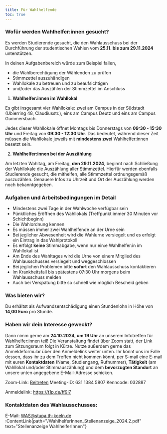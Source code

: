 ```yaml
---
title: Für Wahlhelfende
toc: true
---
```


### Wofür werden Wahlhelfer:innen gesucht?

Es werden Studierende gesucht, die den Wahlausschuss bei der Durchführung der studentischen Wahlen vom **25.11. bis zum 29.11.2024** unterstützen.

In deinen Aufgabenbereich würde zum Beispiel fallen,

- die Wahlberechtigung der Wählenden zu prüfen
- Stimmzettel auszuhändigen
- Wahllokale zu betreuen und zu beaufsichtigen
- und/oder das Auszählen der Stimmzettel im Anschluss

1. **Wahlhelfer:innen im Wahllokal**

Es gibt insgesamt vier Wahllokale: zwei am Campus in der Südstadt (Ubierring 48, Claudiusstr.), eins am Campus Deutz und eins am Campus Gummersbach.

Jedes dieser Wahllokale öffnet Montags bis Donnerstags von **09:30 - 15:30 Uhr** und Freitag von **09:30 - 12:30 Uhr**. Das bedeutet, während dieser Zeit müssen die Wahllokale jeweils mit **mindestens zwei** Wahlhelfer:innen besetzt sein.

2. **Wahlhelfer:innen bei der Auszählung**

Am letzten Wahltag, am Freitag, **den 29.11.2024**, beginnt nach Schließung der Wahllokale die Auszählung aller Stimmzettel. Hierfür werden ebenfalls Studierende gesucht, die mithelfen, alle Stimmzettel ordnungsgemäß auszuzählen. Genauere Infos zu Uhrzeit und Ort der Auszählung werden noch bekanntgegeben.

### Aufgaben und Arbeitsbedingungen im Detail

- Mindestens zwei Tage in der Wahlwoche verfügbar sein
- Pünktliches Eröffnen des Wahllokals (Treffpunkt immer 30 Minuten vor Schichtbeginn)
- Die Wahlordnung kennen
- Es müssen immer zwei Wahlhelfende an der Urne sein
- Bei jeglicher Abwesenheit wird die Wahlurne versiegelt und es erfolgt ein Eintrag in das Wahlprotokoll
- Es erfolgt **keine** Stimmabgabe, wenn nur ein:e Wahlhelfer:in im Wahllokal ist
- Am Ende des Wahltages wird die Urne von einem Mitglied des Wahlausschusses versiegelt und weggeschlossen
- Bei jeglichen Problemen bitte **sofort** den Wahlausschuss kontaktieren
- Im Krankheitsfall bis spätestens 07:30 Uhr morgens beim Wahlausschuss melden
- Auch bei Verspätung bitte so schnell wie möglich Bescheid geben

### Was bieten wir?

Du erhältst als Aufwandsentschädigung einen Stundenlohn in Höhe von **14,00 Euro** pro Stunde.

### Haben wir dein Interesse geweckt?

Dann nimm gerne am **24.10.2024, um 19 Uhr** an unserem Infotreffen für Wahlhelfer:innen teil!
Die Veranstaltung findet über Zoom statt, der Link zum Sitzungsraum folgt in Kürze.
Nutze außerdem gerne das Anmeldeformular über den Anmeldelink weiter unten. Ihr könnt uns im Falle dessen, dass ihr zu dem Treffen nicht kommen könnt, per S-mail eine E-mail mit euren **Kontaktdaten** (Name, Studiengang, Rufnummer), **Tätigkeit** (am Wahllokal und/oder Stimmauszählung) und dem **bevorzugten Standort** an unsere unten angegebene E-Mail-Adresse schicken.

Zoom-Link: [Beitreten](https://th-koeln.zoom-x.de/j/63138495807)
Meeting-ID: 631 1384 5807
Kenncode: 032887

Anmeldelink: https://t1p.de/ff9l7

### Kontaktdaten des Wahlausschusses:

E-Mail: WAS@stupa.th-koeln.de
:ContentLink{path="/WahlhelferInnen_Stellenanzeige_2024.2.pdf" text="Stellenanzeige WahlhelferInnen"}